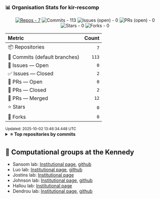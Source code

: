 
<!-- ORG-STATS:START -->
### 📊 Organisation Stats for **kir-rescomp**

<p align="center"><a href="https://github.com/kir-rescomp?tab=repositories"><img alt="Repos - 7" src="https://img.shields.io/badge/Repos-7-0a84ff?style=for-the-badge&logo=github" /></a> <img alt="Commits - 113" src="https://img.shields.io/badge/Commits-113-10b981?style=for-the-badge" /> <img alt="Issues (open) - 0" src="https://img.shields.io/badge/Issues%20(open)-0-f59e0b?style=for-the-badge" /> <img alt="PRs (open) - 0" src="https://img.shields.io/badge/PRs%20(open)-0-8b5cf6?style=for-the-badge" /> <img alt="Stars - 0" src="https://img.shields.io/badge/Stars-0-14b8a6?style=for-the-badge&logo=github" /> <img alt="Forks - 0" src="https://img.shields.io/badge/Forks-0-06b6d4?style=for-the-badge&logo=github" /></p>

<div align="center">
<table>
<thead>
<tr>
<th align="left">Metric</th><th align="right">Count</th>
</tr>
</thead>
<tbody>
<tr><td>📦 Repositories</td><td align="right"><code>7</code></td></tr>
<tr><td>🧭 Commits (default branches)</td><td align="right"><code>113</code></td></tr>
<tr><td>🐞 Issues — Open</td><td align="right"><code>0</code></td></tr>
<tr><td>✅ Issues — Closed</td><td align="right"><code>2</code></td></tr>
<tr><td>🔁 PRs — Open</td><td align="right"><code>0</code></td></tr>
<tr><td>🧹 PRs — Closed</td><td align="right"><code>2</code></td></tr>
<tr><td>🎉 PRs — Merged</td><td align="right"><code>12</code></td></tr>
<tr><td>⭐ Stars</td><td align="right"><code>0</code></td></tr>
<tr><td>🍴 Forks</td><td align="right"><code>0</code></td></tr>
</tbody>
</table>
</div>
<sub>Updated: 2025-10-02 13:46:34.448 UTC</sub>

<details>
<summary><b>⭐ Top repositories by commits</b></summary>

| Repository | Commits | Open Issues | Open PRs | Stars | Forks |
|---|---:|---:|---:|---:|---:|
| [.github](https://github.com/kir-rescomp/.github) | 55 | 0 | 0 | 0 | 0 |
| 🔒 Private repo | 41 | 0 | 0 | 0 | 0 |
| [slurm_tools](https://github.com/kir-rescomp/slurm_tools) | 7 | 0 | 0 | 0 | 0 |
| 🔒 Private repo | 4 | 0 | 0 | 0 | 0 |
| 🔒 Private repo | 3 | 0 | 0 | 0 | 0 |
| 🔒 Private repo | 2 | 0 | 0 | 0 | 0 |
| 🔒 Private repo | 1 | 0 | 0 | 0 | 0 |
</details>

<!-- ORG-STATS:END -->

## 🧬 Computational groups at the Kennedy

* Sansom lab: [Institutional page](https://www.kennedy.ox.ac.uk/research/research-groups/computational-genomics), [github](https://github.com/sansomlab)
* Luo lab: [Institutional page](https://www.kennedy.ox.ac.uk/research/research-groups/luo-group-statistical-genomics-and-computational-immunology), [github](https://github.com/yang-luo-lab/)
* Jostins lab: [Institutional page](https://www.kennedy.ox.ac.uk/research/research-groups/jostins-group-statistical-genetics-of-immune-variation)
* Johnson lab: [Institutional page](https://www.kennedy.ox.ac.uk/research/research-groups/computational-genomics), [github](https://github.com/OxfordCMS)
* Hallou lab: [Institutional page](https://www.kennedy.ox.ac.uk/team/adrien-hallou)
* Dendrou lab: [Institutional page](https://www.kennedy.ox.ac.uk/research/research-groups/dendrou-group-immune-disease-multiomics), [github](https://github.com/DendrouLab)